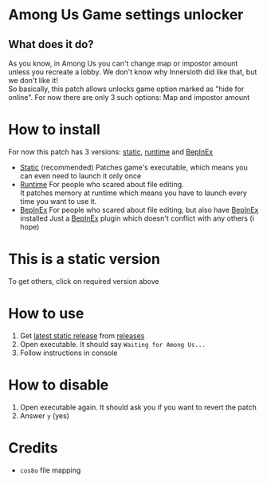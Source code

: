 # Among Us Game settings unlocker
## What does it do?
As you know, in Among Us you can't change map or impostor amount unless you recreate a lobby. We don't know why Innersloth did like that, but we don't like it!\
So basically, this patch allows unlocks game option marked as "hide for online". For now there are only 3 such options: Map and impostor amount

# How to install
For now this patch has 3 versions: [static](https://github.com/Galster2010/GameSettingsUnlocker/tree/static), [runtime](https://github.com/Galster2010/GameSettingsUnlocker/tree/runtime) and [BepInEx](https://github.com/Galster2010/GameSettingsUnlocker/tree/BepInEx)

- [Static](https://github.com/Galster2010/GameSettingsUnlocker/tree/static) (recommended)
    Patches game's executable, which means you can even need to launch it only once
- [Runtime](https://github.com/Galster2010/GameSettingsUnlocker/tree/runtime)
    For people who scared about file editing.\
    It patches memory at runtime which means you have to launch every time you want to use it.
- [BepInEx](https://github.com/Galster2010/GameSettingsUnlocker/tree/BepInEx)
    For people who scared about file editing, but also have [BepInEx](https://github.com/BepInEx/BepInEx/) installed
    Just a [BepInEx](https://github.com/BepInEx/BepInEx/) plugin which doesn't conflict with any others (i hope)

# This is a static version
To get others, click on required version above

# How to use
1. Get [latest static release](https://github.com/Galster2010/GameSettingsUnlocker/releases/latest) from [releases](https://github.com/Galster2010/GameSettingsUnlocker/releases/)
2. Open executable. It should say `Waiting for Among Us...`
3. Follow instructions in console

# How to disable
1. Open executable again. It should ask you if you want to revert the patch
2. Answer `y` (yes)

# Credits
- `cos8o` file mapping